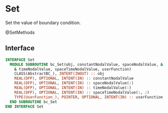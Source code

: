 # Set

Set the value of boundary condition.

<span class="badge badge--secondary"> @SetMethods </span>

## Interface

```fortran
INTERFACE Set
  MODULE SUBROUTINE bc_Set(obj, constantNodalValue, spaceNodalValue, &
    & timeNodalValue, spaceTimeNodalValue, userFunction)
    CLASS(AbstractBC_), INTENT(INOUT) :: obj
    REAL(DFP), OPTIONAL, INTENT(IN) :: constantNodalValue
    REAL(DFP), OPTIONAL, INTENT(IN) :: spaceNodalValue(:)
    REAL(DFP), OPTIONAL, INTENT(IN) :: timeNodalValue(:)
    REAL(DFP), OPTIONAL, INTENT(IN) :: spaceTimeNodalValue(:, :)
    TYPE(UserFunction_), POINTER, OPTIONAL, INTENT(IN) :: userFunction
  END SUBROUTINE bc_Set
END INTERFACE Set
```
